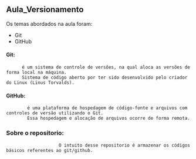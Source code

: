 ## Aula_Versionamento

Os temas abordados na aula foram:
- Git
- GitHub

#### Git: 
          é um sistema de controle de versões, na qual aloca as versões de forma local na máquina.
          Sistema de código aberto por ter sido desenvolvido pelo criador do Linux (Linus Torvalds).

#### GitHub: 
            é uma plataforma de hospedagem de código-fonte e arquivos com controles de versão utilizando o Git. 
            Essa hospedagem e alocação de arquivos ocorre de forma remota.

### Sobre o repositorio:
                        O intuito desse repositorio é armazenar os códigos básicos referentes ao git/github.
                    
